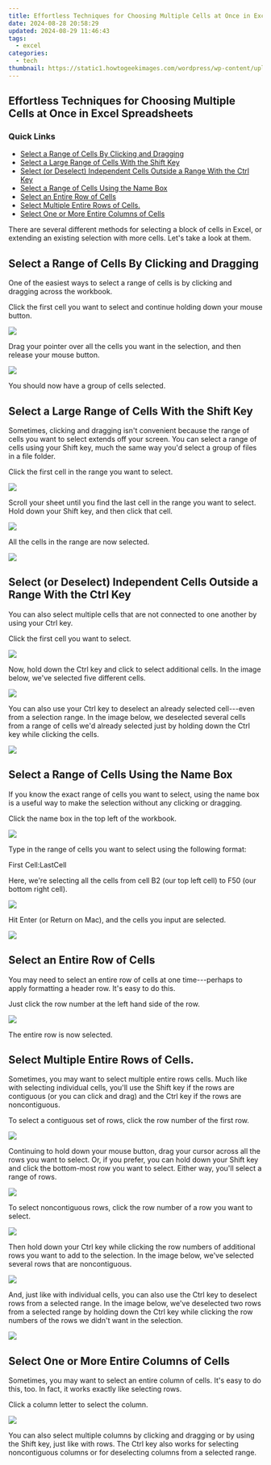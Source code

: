 ```yaml
---
title: Effortless Techniques for Choosing Multiple Cells at Once in Excel Spreadsheets
date: 2024-08-28 20:58:29
updated: 2024-08-29 11:46:43
tags:
  - excel
categories:
  - tech
thumbnail: https://static1.howtogeekimages.com/wordpress/wp-content/uploads/2018/06/excelexcel-2.jpg
---
```


## Effortless Techniques for Choosing Multiple Cells at Once in Excel Spreadsheets

### Quick Links

* [Select a Range of Cells By Clicking and Dragging](https://ai-vdieo-software.techidaily.com/updated-final-cut-pro-x-crash-fix-get-back-to-editing/)
* [Select a Large Range of Cells With the Shift Key](https://android-unlock.techidaily.com/still-using-pattern-locks-with-samsung-galaxy-a34-5g-tips-tricks-and-helpful-advice-by-drfone-android/)
* [Select (or Deselect) Independent Cells Outside a Range With the Ctrl Key](https://www.howtogeek.com/354258/how-to-easily-select-a-block-of-cells-in-excel/#select-or-deselect-independent-cells-outside-a-range-with-the-ctrl-key)
* [Select a Range of Cells Using the Name Box](https://instagram-video-files.techidaily.com/updated-transformational-techniques-bold-borders-on-instagram-photos/)
* [Select an Entire Row of Cells](https://android-location.techidaily.com/in-2024-easy-ways-to-manage-your-vivo-y78plus-location-settings-drfone-by-drfone-virtual/)
* [Select Multiple Entire Rows of Cells.](https://techtrends.techidaily.com/mastering-audio-quality-tips-for-resolving-powerpoint-playback-errors/)
* [Select One or More Entire Columns of Cells](https://facebook-video-recording.techidaily.com/2024-approved-2023-convert-facebook-video-to-mp4-720p1080phd-online-and-free/)

 There are several different methods for selecting a block of cells in Excel, or extending an existing selection with more cells. Let's take a look at them.

##  Select a Range of Cells By Clicking and Dragging

 One of the easiest ways to select a range of cells is by clicking and dragging across the workbook.

 Click the first cell you want to select and continue holding down your mouse button.

![](https://static1.howtogeekimages.com/wordpress/wp-content/uploads/2018/06/img_5b1127eeaa321.png) 

 Drag your pointer over all the cells you want in the selection, and then release your mouse button.

![](https://static1.howtogeekimages.com/wordpress/wp-content/uploads/2018/06/img_5b1128b9f05f6.png) 

 You should now have a group of cells selected.

##  Select a Large Range of Cells With the Shift Key

 Sometimes, clicking and dragging isn't convenient because the range of cells you want to select extends off your screen. You can select a range of cells using your Shift key, much the same way you'd select a group of files in a file folder.

 Click the first cell in the range you want to select.

![](https://static1.howtogeekimages.com/wordpress/wp-content/uploads/2018/06/img_5b112ddeb27af.png) 

 Scroll your sheet until you find the last cell in the range you want to select. Hold down your Shift key, and then click that cell.

![](https://static1.howtogeekimages.com/wordpress/wp-content/uploads/2018/06/img_5b112e1ed76ca.png) 

 All the cells in the range are now selected.

![](https://static1.howtogeekimages.com/wordpress/wp-content/uploads/2018/06/img_5b112e638aefd.png) 

##  Select (or Deselect) Independent Cells Outside a Range With the Ctrl Key

 You can also select multiple cells that are not connected to one another by using your Ctrl key.

 Click the first cell you want to select.

![](https://static1.howtogeekimages.com/wordpress/wp-content/uploads/2018/06/img_5b112ddeb27af.png) 

 Now, hold down the Ctrl key and click to select additional cells. In the image below, we've selected five different cells.

![](https://static1.howtogeekimages.com/wordpress/wp-content/uploads/2018/06/2018-06-05-1.png) 

 You can also use your Ctrl key to deselect an already selected cell---even from a selection range. In the image below, we deselected several cells from a range of cells we'd already selected just by holding down the Ctrl key while clicking the cells.

![](https://static1.howtogeekimages.com/wordpress/wp-content/uploads/2018/06/2018-06-05-2.png) 

##  Select a Range of Cells Using the Name Box

 If you know the exact range of cells you want to select, using the name box is a useful way to make the selection without any clicking or dragging.

 Click the name box in the top left of the workbook.

![](https://static1.howtogeekimages.com/wordpress/wp-content/uploads/2018/06/img_5b11267766a49.png) 

 Type in the range of cells you want to select using the following format:

First Cell:LastCell

 Here, we're selecting all the cells from cell B2 (our top left cell) to F50 (our bottom right cell).

![](https://static1.howtogeekimages.com/wordpress/wp-content/uploads/2018/06/img_5b1126f0d6153.png) 

 Hit Enter (or Return on Mac), and the cells you input are selected.

![](https://static1.howtogeekimages.com/wordpress/wp-content/uploads/2018/06/img_5b112742688f0.png) 

##  Select an Entire Row of Cells

 You may need to select an entire row of cells at one time---perhaps to apply formatting a header row. It's easy to do this.

 Just click the row number at the left hand side of the row.

![](https://static1.howtogeekimages.com/wordpress/wp-content/uploads/2018/06/img_5b112a2955e5e.png) 

 The entire row is now selected.

##  Select Multiple Entire Rows of Cells.

 Sometimes, you may want to select multiple entire rows cells. Much like with selecting individual cells, you'll use the Shift key if the rows are contiguous (or you can click and drag) and the Ctrl key if the rows are noncontiguous.

 To select a contiguous set of rows, click the row number of the first row.

![](https://static1.howtogeekimages.com/wordpress/wp-content/uploads/2018/06/img_5b112b02af9b4.png) 

 Continuing to hold down your mouse button, drag your cursor across all the rows you want to select. Or, if you prefer, you can hold down your Shift key and click the bottom-most row you want to select. Either way, you'll select a range of rows.

![](https://static1.howtogeekimages.com/wordpress/wp-content/uploads/2018/06/img_5b112b4a94e0b.png) 

 To select noncontiguous rows, click the row number of a row you want to select.

![](https://static1.howtogeekimages.com/wordpress/wp-content/uploads/2018/06/img_5b112b02af9b4.png) 

 Then hold down your Ctrl key while clicking the row numbers of additional rows you want to add to the selection. In the image below, we've selected several rows that are noncontiguous.

![](https://static1.howtogeekimages.com/wordpress/wp-content/uploads/2018/06/2018-06-05-3.png) 

 And, just like with individual cells, you can also use the Ctrl key to deselect rows from a selected range. In the image below, we've deselected two rows from a selected range by holding down the Ctrl key while clicking the row numbers of the rows we didn't want in the selection.

![](https://static1.howtogeekimages.com/wordpress/wp-content/uploads/2018/06/2018-06-05-4.png) 

##  Select One or More Entire Columns of Cells

 Sometimes, you may want to select an entire column of cells. It's easy to do this, too. In fact, it works exactly like selecting rows.

 Click a column letter to select the column.

![](https://static1.howtogeekimages.com/wordpress/wp-content/uploads/2018/06/img_5b112c46049f2.png) 

 You can also select multiple columns by clicking and dragging or by using the Shift key, just like with rows. The Ctrl key also works for selecting noncontiguous columns or for deselecting columns from a selected range.

<ins class="adsbygoogle"
     style="display:block"
     data-ad-format="autorelaxed"
     data-ad-client="ca-pub-7571918770474297"
     data-ad-slot="1223367746"></ins>



<ins class="adsbygoogle"
     style="display:block"
     data-ad-client="ca-pub-7571918770474297"
     data-ad-slot="8358498916"
     data-ad-format="auto"
     data-full-width-responsive="true"></ins>
